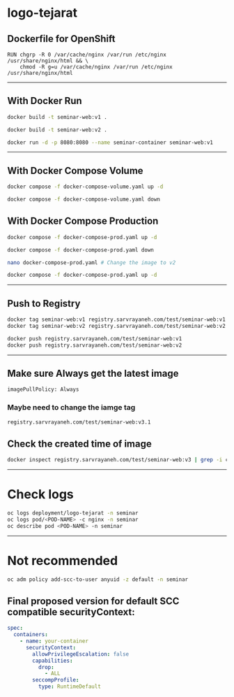 # logo-tejarat

## Dockerfile for OpenShift
```
RUN chgrp -R 0 /var/cache/nginx /var/run /etc/nginx /usr/share/nginx/html && \
    chmod -R g=u /var/cache/nginx /var/run /etc/nginx /usr/share/nginx/html
```

---

## With Docker Run
```bash
docker build -t seminar-web:v1 .

docker build -t seminar-web:v2 .

docker run -d -p 8080:8080 --name seminar-container seminar-web:v1
```

---

## With Docker Compose Volume
```bash
docker compose -f docker-compose-volume.yaml up -d

docker compose -f docker-compose-volume.yaml down
```

## With Docker Compose Production
```bash
docker compose -f docker-compose-prod.yaml up -d

docker compose -f docker-compose-prod.yaml down

nano docker-compose-prod.yaml # Change the image to v2

docker compose -f docker-compose-prod.yaml up -d
```

---

## Push to Registry
```bash
docker tag seminar-web:v1 registry.sarvrayaneh.com/test/seminar-web:v1
docker tag seminar-web:v2 registry.sarvrayaneh.com/test/seminar-web:v2

docker push registry.sarvrayaneh.com/test/seminar-web:v1
docker push registry.sarvrayaneh.com/test/seminar-web:v2
```

---

## Make sure Always get the latest image
```bash
imagePullPolicy: Always
```
### Maybe need to change the iamge tag
```bash
registry.sarvrayaneh.com/test/seminar-web:v3.1
```
## Check the created time of image
```bash
docker inspect registry.sarvrayaneh.com/test/seminar-web:v3 | grep -i created
```

---

# Check logs
```bash
oc logs deployment/logo-tejarat -n seminar
oc logs pod/<POD-NAME> -c nginx -n seminar
oc describe pod <POD-NAME> -n seminar
```

---

# Not recommended
```bash
oc adm policy add-scc-to-user anyuid -z default -n seminar
```
## Final proposed version for default SCC compatible securityContext:
```yaml
spec:
  containers:
    - name: your-container
      securityContext:
        allowPrivilegeEscalation: false
        capabilities:
          drop:
            - ALL
        seccompProfile:
          type: RuntimeDefault
```
